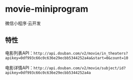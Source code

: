 # movie-miniprogram
微信小程序·云开发

## 特性

电影列表API：`http://api.douban.com/v2/movie/in_theaters?apikey=0df993c66c0c636e29ecbb5344252a4a&start=0&count=10`

电影详情API：`http://api.douban.com/v2/movie/subject/id?apikey=0df993c66c0c636e29ecbb5344252a4a`

